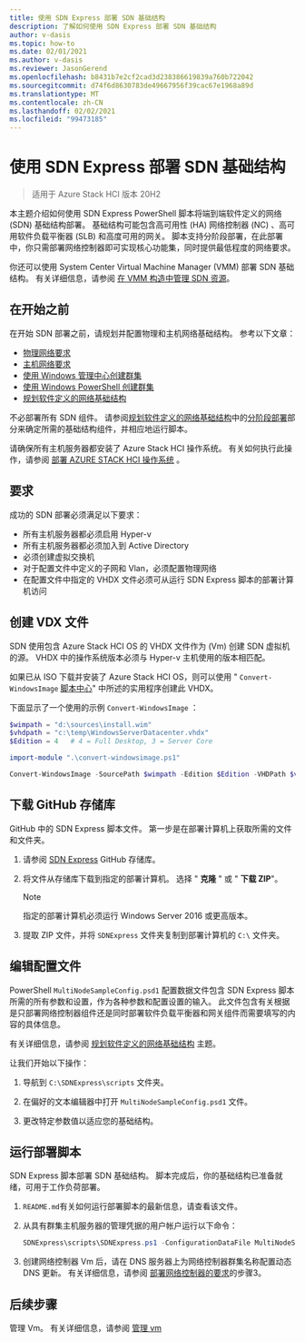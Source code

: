 ```yaml
---
title: 使用 SDN Express 部署 SDN 基础结构
description: 了解如何使用 SDN Express 部署 SDN 基础结构
author: v-dasis
ms.topic: how-to
ms.date: 02/01/2021
ms.author: v-dasis
ms.reviewer: JasonGerend
ms.openlocfilehash: b8431b7e2cf2cad3d238386619839a760b722042
ms.sourcegitcommit: d74f6d8630783de49667956f39cac67e1968a89d
ms.translationtype: MT
ms.contentlocale: zh-CN
ms.lasthandoff: 02/02/2021
ms.locfileid: "99473185"
---
```

# <a name="deploy-an-sdn-infrastructure-using-sdn-express"></a>使用 SDN Express 部署 SDN 基础结构

> 适用于 Azure Stack HCI 版本 20H2

本主题介绍如何使用 SDN Express PowerShell 脚本将端到端软件定义的网络 (SDN) 基础结构部署。 基础结构可能包含高可用性 (HA) 网络控制器 (NC) 、高可用软件负载平衡器 (SLB) 和高度可用的网关。  脚本支持分阶段部署，在此部署中，你只需部署网络控制器即可实现核心功能集，同时提供最低程度的网络要求。 

你还可以使用 System Center Virtual Machine Manager (VMM) 部署 SDN 基础结构。 有关详细信息，请参阅 [在 VMM 构造中管理 SDN 资源](/system-center/vmm/network-sdn)。

## <a name="before-you-begin"></a>在开始之前

在开始 SDN 部署之前，请规划并配置物理和主机网络基础结构。 参考以下文章：

- [物理网络要求](../concepts/physical-network-requirements.md)
- [主机网络要求](../concepts/host-network-requirements.md)
- [使用 Windows 管理中心创建群集](../deploy/create-cluster.md)
- [使用 Windows PowerShell 创建群集](../deploy/create-cluster-powershell.md)
- [规划软件定义的网络基础结构](../concepts/plan-software-defined-networking-infrastructure.md)

不必部署所有 SDN 组件。 请参阅[规划软件定义的网络基础结构](../concepts/plan-software-defined-networking-infrastructure.md)中的[分阶段部署](../concepts/plan-software-defined-networking-infrastructure.md#phased-deployment)部分来确定所需的基础结构组件，并相应地运行脚本。

请确保所有主机服务器都安装了 Azure Stack HCI 操作系统。 有关如何执行此操作，请参阅 [部署 AZURE STACK HCI 操作系统](../deploy/operating-system.md) 。

## <a name="requirements"></a>要求

成功的 SDN 部署必须满足以下要求：

- 所有主机服务器都必须启用 Hyper-v
- 所有主机服务器都必须加入到 Active Directory
- 必须创建虚拟交换机
- 对于配置文件中定义的子网和 Vlan，必须配置物理网络
- 在配置文件中指定的 VHDX 文件必须可从运行 SDN Express 脚本的部署计算机访问

## <a name="create-the-vdx-file"></a>创建 VDX 文件

SDN 使用包含 Azure Stack HCI OS 的 VHDX 文件作为 (Vm) 创建 SDN 虚拟机的源。 VHDX 中的操作系统版本必须与 Hyper-v 主机使用的版本相匹配。

如果已从 ISO 下载并安装了 Azure Stack HCI OS，则可以使用 " `Convert-WindowsImage` [脚本中心](https://gallery.technet.microsoft.com/scriptcenter/Convert-WindowsImageps1-0fe23a8f)" 中所述的实用程序创建此 VHDX。

下面显示了一个使用的示例 `Convert-WindowsImage` ：

 ```powershell
$wimpath = "d:\sources\install.wim"
$vhdpath = "c:\temp\WindowsServerDatacenter.vhdx"
$Edition = 4   # 4 = Full Desktop, 3 = Server Core

import-module ".\convert-windowsimage.ps1"

Convert-WindowsImage -SourcePath $wimpath -Edition $Edition -VHDPath $vhdpath -SizeBytes 500GB -DiskLayout UEFI
```

## <a name="download-the-github-repository"></a>下载 GitHub 存储库

GitHub 中的 SDN Express 脚本文件。 第一步是在部署计算机上获取所需的文件和文件夹。

1. 请参阅 [SDN Express](https://github.com/microsoft/SDN) GitHub 存储库。

1. 将文件从存储库下载到指定的部署计算机。 选择 " **克隆** " 或 " **下载 ZIP**"。

    > [!NOTE]
    > 指定的部署计算机必须运行 Windows Server 2016 或更高版本。

1. 提取 ZIP 文件，并将 `SDNExpress` 文件夹复制到部署计算机的 `C:\` 文件夹。

## <a name="edit-the-configuration-file"></a>编辑配置文件

PowerShell `MultiNodeSampleConfig.psd1` 配置数据文件包含 SDN Express 脚本所需的所有参数和设置，作为各种参数和配置设置的输入。 此文件包含有关根据是只部署网络控制器组件还是同时部署软件负载平衡器和网关组件而需要填写的内容的具体信息。

有关详细信息，请参阅 [规划软件定义的网络基础结构](../concepts/plan-software-defined-networking-infrastructure.md) 主题。

让我们开始以下操作：

1. 导航到 `C:\SDNExpress\scripts` 文件夹。

1. 在偏好的文本编辑器中打开 `MultiNodeSampleConfig.psd1` 文件。

1. 更改特定参数值以适应您的基础结构。

## <a name="run-the-deployment-script"></a>运行部署脚本

SDN Express 脚本部署 SDN 基础结构。 脚本完成后，你的基础结构已准备就绪，可用于工作负荷部署。

1. `README.md`有关如何运行部署脚本的最新信息，请查看该文件。  

1. 从具有群集主机服务器的管理凭据的用户帐户运行以下命令：

    ```powershell
    SDNExpress\scripts\SDNExpress.ps1 -ConfigurationDataFile MultiNodeSampleConfig.psd1 -Verbose
    ```

1. 创建网络控制器 Vm 后，请在 DNS 服务器上为网络控制器群集名称配置动态 DNS 更新。 有关详细信息，请参阅 [部署网络控制器的要求](/windows-server/networking/sdn/plan/installation-and-preparation-requirements-for-deploying-network-controller#step-3-configure-dynamic-dns-registration-for-network-controller)的步骤3。

## <a name="next-steps"></a>后续步骤

管理 Vm。 有关详细信息，请参阅 [管理 vm](../manage/vm.md)
